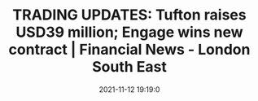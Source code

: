 ---
"title": "TRADING UPDATES: Tufton raises USD39 million; Engage wins new contract | Financial News - London South East"
"date": "2021-11-12 19:19:0"
"feed_name": "GOOGLENEWSDRILLING"
"feed_website": "https://news.google.com/search?q=drilling%2Bincident&hl=en-US&gl=US&ceid=US:en"
"feed_rss": "https://news.google.com/rss/search?q=drilling%2Bincident&hl=en-US&gl=US&ceid=US:en"
"link": "https://www.lse.co.uk/news/trading-updates-tufton-raises-usd39-million-engage-wins-new-contract-e9d98ka5plk9cqq.html"
"source": "{'href': 'https://www.lse.co.uk', 'title': 'London South East'}"
"file": "_posts/2021-1-1-b7ce7a7dd21c50d18eecec54abc7d53bb9000058.md"
"accident": "0"
"drilling": "0"
"dead": "0"
"injured": "0"
"arrested": "0"
"place": "unknown place"
"where": "unknown site"
"causes": "unknown"
"place_uri": "unknown place"
---